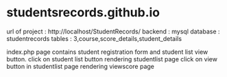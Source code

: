 # studentsrecords.github.io

url of project : http://localhost/StudentRecords/
backend : mysql
database : studentrecords
tables : 3,course,score_details,student_details

index.php page contains student registration form and student list view button.
click on student list button rendering studentlist page
click on view button in studentlist page rendering viewscore page

